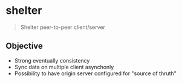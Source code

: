 # shelter

> Shelter peer-to-peer client/server

## Objective

- Strong eventually consistency
- Sync data on multiple client asynchonly
- Possibility to have origin server configured for "source of thruth"